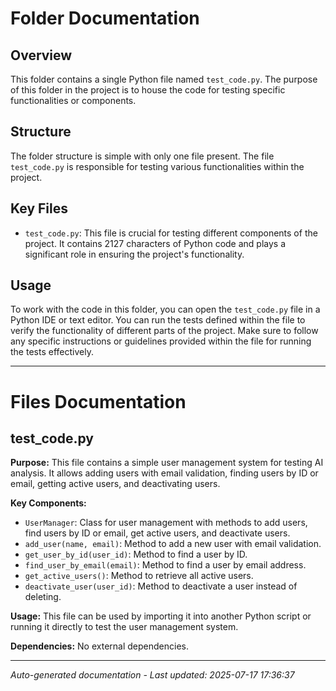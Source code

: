 # Folder Documentation

## Overview
This folder contains a single Python file named `test_code.py`. The purpose of this folder in the project is to house the code for testing specific functionalities or components.

## Structure
The folder structure is simple with only one file present. The file `test_code.py` is responsible for testing various functionalities within the project.

## Key Files
- `test_code.py`: This file is crucial for testing different components of the project. It contains 2127 characters of Python code and plays a significant role in ensuring the project's functionality.

## Usage
To work with the code in this folder, you can open the `test_code.py` file in a Python IDE or text editor. You can run the tests defined within the file to verify the functionality of different parts of the project. Make sure to follow any specific instructions or guidelines provided within the file for running the tests effectively.

---

# Files Documentation

## test_code.py

**Purpose:** This file contains a simple user management system for testing AI analysis. It allows adding users with email validation, finding users by ID or email, getting active users, and deactivating users.

**Key Components:**
- `UserManager`: Class for user management with methods to add users, find users by ID or email, get active users, and deactivate users.
- `add_user(name, email)`: Method to add a new user with email validation.
- `get_user_by_id(user_id)`: Method to find a user by ID.
- `find_user_by_email(email)`: Method to find a user by email address.
- `get_active_users()`: Method to retrieve all active users.
- `deactivate_user(user_id)`: Method to deactivate a user instead of deleting.

**Usage:** This file can be used by importing it into another Python script or running it directly to test the user management system.

**Dependencies:** No external dependencies.

---
*Auto-generated documentation - Last updated: 2025-07-17 17:36:37*
